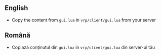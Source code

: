 English
- 
- Copy the content from `gui.lua` in `vrp/client/gui.lua` from your server

Română
-
- Copiază conținutul din `gui.lua` in `vrp/client/gui.lua` din server-ul tău
